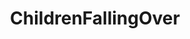 ---
title: ChildrenFallingOver
crosslinks:
- livven
- funny
- PeopleFuckingDying
- BetterEveryLoop
- gifs
- AnimalsBeingJerks
- scaredkids
- WastedGifs
- DadReflexes
- AskReddit
- nonononoyes
- hitmanimals
- FullScorpion
- TakenOutByABall
- therewasanattempt
- NegativeWithGold
- StoppedWorking
- noisygifs
- instant_regret
- childfree
---